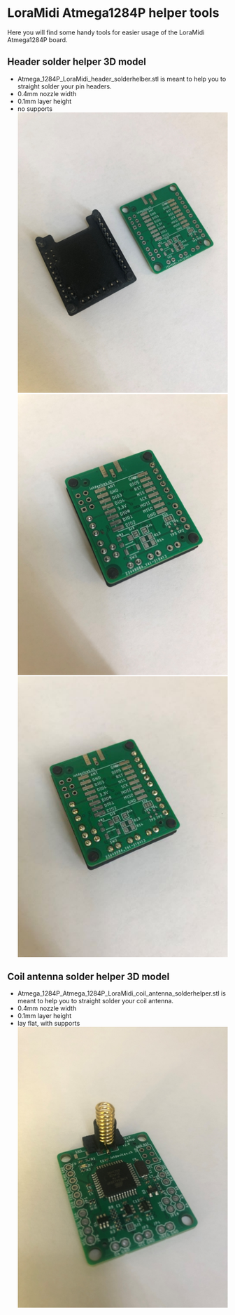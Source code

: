# LoraMidi Atmega1284P helper tools
Here you will find some handy tools for easier usage of the LoraMidi Atmega1284P board.

## Header solder helper 3D model
- Atmega_1284P_LoraMidi_header_solderhelber.stl is meant to help you to straight solder your pin headers.
- 0.4mm nozzle width
- 0.1mm layer height
- no supports
![LoraMidi_1284P_header_solderhelper_1](../docs/images/LoraMidi_1284P_header_solderhelper_1.jpg?raw=true "LoraMidi_1284P_header_solderhelper_1")<br>
![LoraMidi_1284P_header_solderhelper_2](../docs/images/LoraMidi_1284P_header_solderhelper_2.jpg?raw=true "LoraMidi_1284P_header_solderhelper_2")<br>
![LoraMidi_1284P_header_solderhelper_3](../docs/images/LoraMidi_1284P_header_solderhelper_3.jpg?raw=true "LoraMidi_1284P_header_solderhelper_3")

## Coil antenna solder helper 3D model
- Atmega_1284P_Atmega_1284P_LoraMidi_coil_antenna_solderhelper.stl is meant to help you to straight solder your coil antenna.
- 0.4mm nozzle width
- 0.1mm layer height
- lay flat, with supports
![LoraMidi_1284P_coil_antenna_solderhelper](../docs/images/LoraMidi_1284P_coil_antenna_solderhelper.jpg?raw=true "LoraMidi_1284P_coil_antenna_solderhelper")
